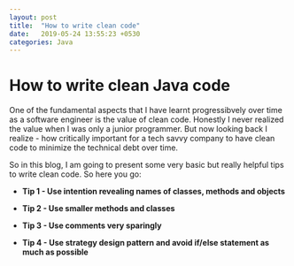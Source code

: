 ```yaml
---
layout: post
title:  "How to write clean code"
date:   2019-05-24 13:55:23 +0530
categories: Java
---
```


# How to write clean Java code

One of the fundamental aspects that I have learnt progressibvely over time as a software engineer is the value of clean code. Honestly I never realized the value when I was
only a junior programmer. But now looking back I realize - how critically important for a tech savvy company to have clean code to minimize the technical debt over time.

So in this blog, I am going to present some very basic but really helpful tips to write clean code. So here you go:

* **Tip 1 - Use intention revealing names of classes, methods and objects** 

* **Tip 2 - Use smaller methods and classes** 

* **Tip 3 - Use comments very sparingly**

* **Tip 4 - Use strategy design pattern and avoid if/else statement as much as possible**




